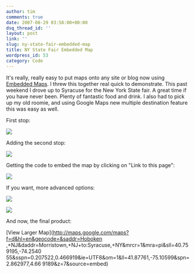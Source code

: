 ```yaml
---
author: tim
comments: true
date: 2007-08-29 03:58:00+00:00
dsq_thread_id: ''
layout: post
link: ''
slug: ny-state-fair-embedded-map
title: NY State Fair Embedded Map
wordpress_id: 53
category: Code
---
```


It's really, really easy to put maps onto any site or blog now using [Embedded
Maps](http://google-latlong.blogspot.com/2007/08/youtube-style-embeddable-maps_21.html). I threw this together real quick to demonstrate. This past
weekend I drove up to Syracuse for the New York State fair. A great time if
you have never been. Plenty of fantastic food and drink. I also had to pick up
my old roomie, and using Google Maps new multiple destination feature this was
easy as well.  
  
First stop:  
  
![](https://lh6.google.com/timothy.broder/RtTt55E6BVI/AAAAAAAAKo0/w16pCqdM2ZU/s400/emap1.gif?imgdl=1)  
  
Adding the second stop:  
  
![](https://lh3.google.com/timothy.broder/RtTt6JE6BWI/AAAAAAAAKo8/gWekdVwBTkM/s400/emap2.gif?imgdl=1)  
  
Getting the code to embed the map by clicking on "Link to this page":  
  
![](https://lh3.google.com/timothy.broder/RtTt6JE6BXI/AAAAAAAAKpE/HbyVJXrzdoc/s400/emap3.gif?imgdl=1)  
  
If you want, more advanced options:  
  
![](https://lh5.google.com/timothy.broder/RtTuupE6BaI/AAAAAAAAKpg/l7pzHKuWAbo/s400/emap4.gif?imgdl=1)  
  
![](https://lh3.google.com/timothy.broder/RtTt6JE6BZI/AAAAAAAAKpU/-pr_1w9SUe0/s400/emap5.gif?imgdl=1)  
  
And now, the final product:  
  
  
[View Larger Map](http://maps.google.com/maps?f=d&hl=en&geocode=&saddr=Hoboken
,+NJ&daddr=Morristown,+NJ+to:Syracuse,+NY&mrcr=1&mra=pi&sll=40.759195,-74.2540
55&sspn=0.207522,0.466919&ie=UTF8&om=1&ll=41.87761,-75.10599&spn=2.862977,4.66
9189&z=7&source=embed)

